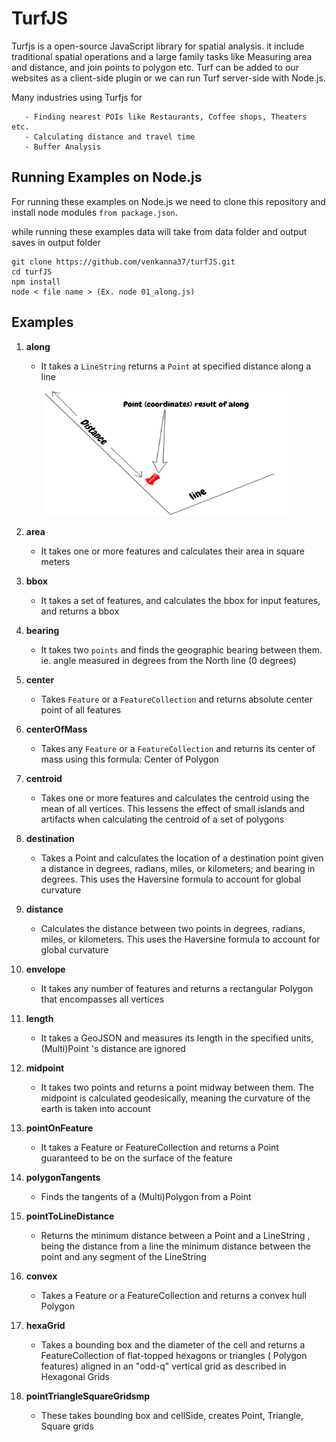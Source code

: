# TurfJS

Turfjs is a open-source JavaScript library for spatial analysis. it include traditional spatial operations and a large family tasks like Measuring area and distance, and join points to polygon etc. Turf can be added to our websites as a client-side plugin or we can run Turf server-side with Node.js.

Many industries using Turfjs for

       - Finding nearest POIs like Restaurants, Coffee shops, Theaters etc.
       - Calculating distance and travel time
       - Buffer Analysis
       
       
## Running Examples on Node.js

For running these examples on Node.js we need to clone this repository and install node modules `from package.json`.

while running these examples data will take from data folder and output saves in output folder
```
git clone https://github.com/venkanna37/turfJS.git
cd turfJS
npm install
node < file name > (Ex. node 01_along.js)
```

## Examples

1. **along**

     * It takes a `LineString` returns a `Point` at specified distance along a line
       
  <p align="center">
  <img width="400" height="200" src="/images/along.png">
  </p>
  
2. **area**

     * It takes one or more features and calculates their area in square meters
       
3. **bbox**

     * It takes a set of features, and calculates the bbox for input features, and returns a bbox
  
4. **bearing**

     * It takes two `points` and finds the geographic bearing between them. ie. angle measured in degrees from the North line (0 degrees)
  
5. **center**

     * Takes `Feature` or a `FeatureCollection` and returns absolute center point of all features
  
6. **centerOfMass**

     * Takes any `Feature` or a `FeatureCollection` and returns its center of mass using this formula: Center of Polygon
  
7. **centroid**

     * Takes one or more features and calculates the centroid using the mean of all vertices. This lessens the effect of small islands and artifacts when calculating the centroid of a set of polygons
  
8. **destination**

     * Takes a Point and calculates the location of a destination point given a distance in degrees, radians, miles, or kilometers; and bearing in degrees. This uses the Haversine formula to account for global curvature


9. **distance**

     * Calculates the distance between two points in degrees, radians, miles, or kilometers. This uses the Haversine formula to account for global curvature
  
10. **envelope**

      * It takes any number of features and returns a rectangular Polygon that encompasses all vertices

11. **length**

      * It takes a GeoJSON and measures its length in the specified units, (Multi)Point 's distance are ignored
  
12. **midpoint**

      * It takes two points and returns a point midway between them. The midpoint is calculated geodesically, meaning the curvature of the earth is taken into account
  
13. **pointOnFeature**

      * It takes a Feature or FeatureCollection and returns a Point guaranteed to be on the surface of the feature
  
14. **polygonTangents**

      * Finds the tangents of a (Multi)Polygon from a Point
  
15. **pointToLineDistance**

      * Returns the minimum distance between a Point and a LineString , being the distance from a line the minimum distance between the point and any segment of the LineString
  
16. **convex**

      * Takes a Feature or a FeatureCollection and returns a convex hull Polygon
  
17. **hexaGrid**

      * Takes a bounding box and the diameter of the cell and returns a FeatureCollection of flat-topped hexagons or triangles ( Polygon features) aligned in an "odd-q" vertical grid as described in Hexagonal Grids
  
18. **pointTriangleSquareGridsmp**

      * These takes bounding box and cellSide, creates Point, Triangle, Square grids
